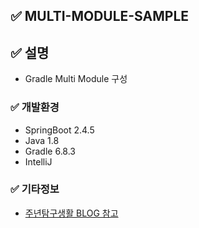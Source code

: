 ## ✅ **MULTI-MODULE-SAMPLE** ##

## ✅ 설명
- Gradle Multi Module 구성
### ✅ 개발환경
- SpringBoot 2.4.5
- Java 1.8
- Gradle 6.8.3
- IntelliJ

### ✅ 기타정보
- [주년탐구생활 BLOG 참고](https://explored.tistory.com/18)
